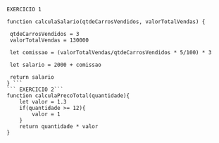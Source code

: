 ``` EXERCICIO 1 ```
``` 
function calculaSalario(qtdeCarrosVendidos, valorTotalVendas) {

 qtdeCarrosVendidos = 3
 valorTotalVendas = 130000
 
 let comissao = (valorTotalVendas/qtdeCarrosVendidos * 5/100) * 3
 
 let salario = 2000 + comissao 
 
 return salario
} ```
``` EXERCICIO 2```
function calculaPrecoTotal(quantidade){
    let valor = 1.3
    if(quantidade >= 12){
        valor = 1
    }
    return quantidade * valor
}